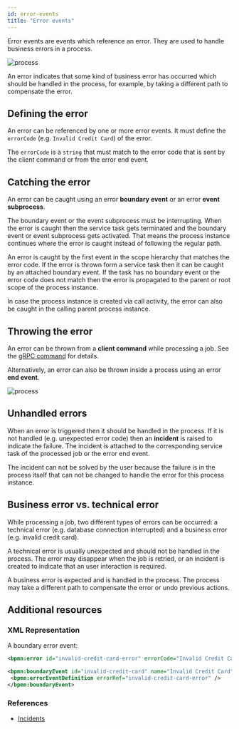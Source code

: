 ```yaml
---
id: error-events
title: "Error events"
---
```


Error events are events which reference an error. They are used to handle business errors in a process.

![process](assets/error-events.png)

An error indicates that some kind of business error has occurred which should be handled in the process, for example, by taking a different path to compensate the error.

## Defining the error

An error can be referenced by one or more error events. It must define the `errorCode` (e.g. `Invalid Credit Card`) of the error.

The `errorCode` is a `string` that must match to the error code that is sent by the client command or from the error end event.

## Catching the error

An error can be caught using an error **boundary event** or an error **event subprocess**.

The boundary event or the event subprocess must be interrupting. When the error is caught then the service task gets terminated and the boundary event or event subprocess gets activated. That means the process instance continues where the error is caught instead of following the regular path.

An error is caught by the first event in the scope hierarchy that matches the error code. If the error is thrown form a service task then it can be caught by an attached boundary event. If the task has no boundary event or the error code does not match then the error is propagated to the parent or root scope of the process instance.

In case the process instance is created via call activity, the error can also be caught in the calling parent process instance.

## Throwing the error

An error can be thrown from a **client command** while processing a job. See the [gRPC command](/reference/grpc.md#throwerror-rpc) for details.

Alternatively, an error can also be thrown inside a process using an error **end event**.

![process](assets/error-throw-events.png)

## Unhandled errors

When an error is triggered then it should be handled in the process. If it is not handled (e.g. unexpected error code) then an **incident** is raised to indicate the failure. The incident is attached to the corresponding service task of the processed job or the error end event.

The incident can not be solved by the user because the failure is in the process itself that can not be changed to handle the error for this process instance.

## Business error vs. technical error

While processing a job, two different types of errors can be occurred: a technical error (e.g. database connection interrupted) and a business error (e.g. invalid credit card).

A technical error is usually unexpected and should not be handled in the process. The error may disappear when the job is retried, or an incident is created to indicate that an user interaction is required.

A business error is expected and is handled in the process. The process may take a different path to compensate the error or undo previous actions.

## Additional resources

 ### XML Representation
A boundary error event:

```xml
<bpmn:error id="invalid-credit-card-error" errorCode="Invalid Credit Card" />

<bpmn:boundaryEvent id="invalid-credit-card" name="Invalid Credit Card" attachedToRef="collect-money">
 <bpmn:errorEventDefinition errorRef="invalid-credit-card-error" />
</bpmn:boundaryEvent>

```

### References

- [Incidents](/components/concepts/incidents.md)
